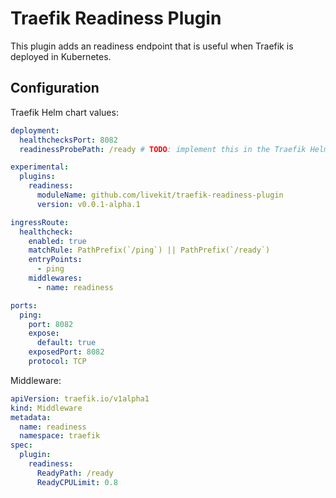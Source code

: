 # Traefik Readiness Plugin

This plugin adds an readiness endpoint that is useful when Traefik is deployed in Kubernetes.

## Configuration

Traefik Helm chart values:

```yaml
deployment:
  healthchecksPort: 8082
  readinessProbePath: /ready # TODO: implement this in the Traefik Helm chart

experimental:
  plugins:
    readiness:
      moduleName: github.com/livekit/traefik-readiness-plugin
      version: v0.0.1-alpha.1

ingressRoute:
  healthcheck:
    enabled: true
    matchRule: PathPrefix(`/ping`) || PathPrefix(`/ready`)
    entryPoints:
      - ping
    middlewares:
      - name: readiness

ports:
  ping:
    port: 8082
    expose:
      default: true
    exposedPort: 8082
    protocol: TCP
```

Middleware:

```yaml
apiVersion: traefik.io/v1alpha1
kind: Middleware
metadata:
  name: readiness
  namespace: traefik
spec:
  plugin:
    readiness:
      ReadyPath: /ready
      ReadyCPULimit: 0.8
```
